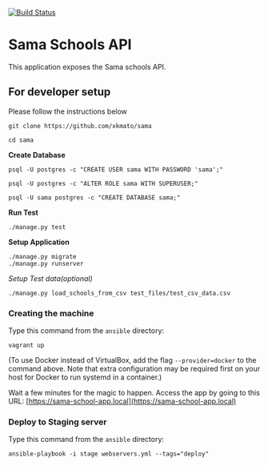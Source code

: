 [![Build Status](https://travis-ci.org/xkmato/sama.svg?branch=master)](https://travis-ci.org/xkmato/sama)

# Sama Schools API

This application exposes the Sama schools API.

## For developer setup

Please follow the instructions below

```
git clone https://github.com/xkmato/sama

cd sama
```

**Create Database**

```
psql -U postgres -c "CREATE USER sama WITH PASSWORD 'sama';"

psql -U postgres -c "ALTER ROLE sama WITH SUPERUSER;"

psql -U sama postgres -c "CREATE DATABASE sama;"
```

**Run Test**

```
./manage.py test
```

**Setup Application**

```
./manage.py migrate
./manage.py runserver
```

*Setup Test data(optional)*

`./manage.py load_schools_from_csv test_files/test_csv_data.csv`

### Creating the machine

Type this command from the `ansible` directory:

```
vagrant up
```

(To use Docker instead of VirtualBox, add the flag `--provider=docker` to the
command above. Note that extra configuration may be required first on your host
for Docker to run systemd in a container.)

Wait a few minutes for the magic to happen. Access the app by going to this
URL: [https://sama-school-app.local](https://sama-school-app.local)

### Deploy to Staging server

Type this command from the `ansible` directory:

```
ansible-playbook -i stage webservers.yml --tags="deploy"
```



